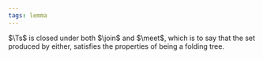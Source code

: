 ```yaml
---
tags: lemma
---
```


$\Ts$ is closed under both $\join$ and $\meet$, which is to say that the set produced by either, satisfies the properties of being a folding tree.